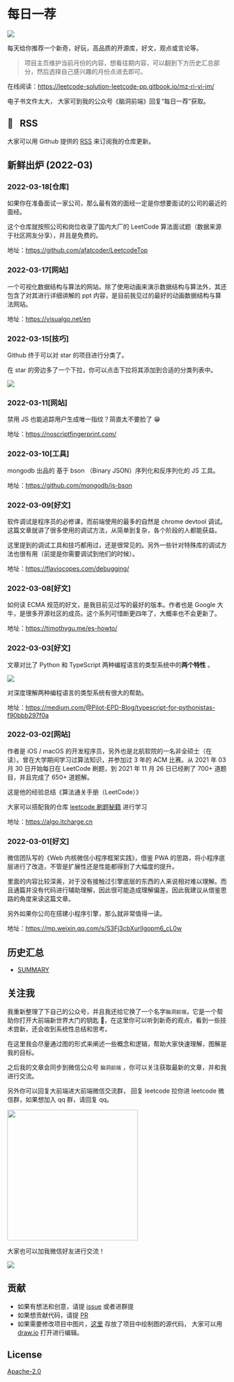 # 每日一荐

![](https://tva1.sinaimg.cn/large/006y8mN6ly1g8d0sktqrwj30hs07maae.jpg)

每天给你推荐一个新奇，好玩，高品质的开源库，好文，观点或言论等。

> 项目主页维护当前月份的内容，想看往期内容，可以翻到下方历史汇总部分，然后选择自己感兴趣的月份点进去即可。

在线阅读：https://leetcode-solution-leetcode-pp.gitbook.io/mz-ri-yi-jm/

电子书文件太大， 大家可到我的公众号《脑洞前端》回复“每日一荐”获取。

## :newspaper: &nbsp; RSS

大家可以用 Github 提供的 [RSS](https://github.com/azl397985856/daily-featured/commits.atom) 来订阅我的仓库更新。

## 新鲜出炉 (2022-03)

### 2022-03-18[仓库]

如果你在准备面试一家公司，那么最有效的面经一定是你想要面试的公司的最近的面经。

这个仓库就按照公司和岗位收录了国内大厂的 LeetCode 算法面试题（数据来源于社区网友分享），并且是免费的。

地址：https://github.com/afatcoder/LeetcodeTop

### 2022-03-17[网站]

一个可视化数据结构与算法的网站。除了使用动画来演示数据结构与算法外，其还包含了对其进行详细讲解的 ppt 内容，是目前我见过的最好的动画数据结构与算法网站。

地址：https://visualgo.net/en

### 2022-03-15[技巧]

Github 终于可以对 star 的项目进行分类了。

在 star 的旁边多了一个下拉，你可以点击下拉将其添加到合适的分类列表中。

![](https://tva1.sinaimg.cn/large/e6c9d24ely1h0axhwei86j21l80aqq4t.jpg)

### 2022-03-11[网站]

禁用 JS 也能追踪用户生成唯一指纹？简直太不要脸了 😁

地址：https://noscriptfingerprint.com/

### 2022-03-10[工具]

mongodb 出品的 基于 bson （Binary JSON）序列化和反序列化的 JS 工具。

地址：https://github.com/mongodb/js-bson

### 2022-03-09[好文]

软件调试是程序员的必修课，而前端使用的最多的自然是 chrome devtool 调试。这篇文章就讲了很多使用的调试方法，从简单到复杂，各个阶段的人都能获益。

这里提到的调试工具和技巧都用过，还是很常见的。另外一些针对特殊库的调试方法也很有用（前提是你需要调试到他们的时候）。

地址：https://flaviocopes.com/debugging/

### 2022-03-08[好文]

如何读 ECMA 规范的好文，是我目前见过写的最好的版本。作者也是 Google 大牛，是很多开源社区的成员。这个系列可惜断更四年了，大概率也不会更新了。

地址：https://timothygu.me/es-howto/

### 2022-03-03[好文]

文章对比了 Python 和 TypeScript 两种编程语言的类型系统中的**两个特性** 。

![](https://tva1.sinaimg.cn/large/e6c9d24ely1gzy1c12761j212o086gmd.jpg)

对深度理解两种编程语言的类型系统有很大的帮助。

地址：https://medium.com/@Pilot-EPD-Blog/typescript-for-pythonistas-f90bbb297f0a

### 2022-03-02[网站]

作者是 iOS / macOS 的开发程序员，另外也是北航软院的一名非全硕士（在读）。曾在大学期间学习过算法知识，并参加过 3 年的 ACM 比赛。从 2021 年 03 月 30 日开始每日在 LeetCode 刷题，到 2021 年 11 月 26 日已经刷了 700+ 道题目，并且完成了 650+ 道题解。

这是他的经验总结《算法通关手册（LeetCode）》

大家可以搭配我的仓库 [leetcode 刷题秘籍](https://github.com/azl397985856/leetcode) 进行学习

地址：https://algo.itcharge.cn

### 2022-03-01[好文]

微信团队写的《Web 内核微信小程序框架实践》，借鉴 PWA 的思路，将小程序底层进行了改造，不管是扩展性还是性能都得到了大幅度的提升。

里面的内容比较深奥，对于没有接触过引擎底层的东西的人来说相对难以理解。而且通篇并没有代码进行辅助理解，因此很可能造成理解偏差。因此我建议从借鉴思路的角度来读这篇文章。

另外如果你公司在搭建小程序引擎，那么就非常值得一读。

地址：https://mp.weixin.qq.com/s/S3Fj3cbXurIlgopm6_cL0w

## 历史汇总

- [SUMMARY](./SUMMARY.md)

## 关注我

我重新整理了下自己的公众号，并且我还给它换了一个名字`脑洞前端`，它是一个帮助你打开大前端新世界大门的钥匙 🔑，在这里你可以听到新奇的观点，看到一些技术尝新，还会收到系统性总结和思考。

在这里我会尽量通过图的形式来阐述一些概念和逻辑，帮助大家快速理解，图解是我的目标。

之后我的文章会同步到微信公众号 `脑洞前端` ，你可以关注获取最新的文章，并和我进行交流。

另外你可以回复大前端进大前端微信交流群， 回复 leetcode 拉你进 leetcode 微信群，如果想加入 qq 群，请回复 qq。

<img width="300" src="https://tva1.sinaimg.cn/large/006y8mN6ly1g7he9xdtmyj30by0byaac.jpg">

大家也可以加我微信好友进行交流！

![](https://tva1.sinaimg.cn/large/008i3skNly1gx11szd02ej30e80e8dg3.jpg)

## 贡献

- 如果有想法和创意，请提 [issue](https://github.com/azl397985856/daily-featured/issues) 或者进群提
- 如果想贡献代码，请提 [PR](https://github.com/azl397985856/daily-featured/pulls)
- 如果需要修改项目中图片，[这里](./assets/) 存放了项目中绘制图的源代码， 大家可以用 [draw.io](https://www.draw.io/) 打开进行编辑。

## License

[Apache-2.0](./LICENSE)
